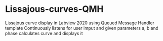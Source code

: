 # Lissajous-curves-QMH
Lissajous curve display in Labview 2020 using Queued Message Handler template
Continuously listens for user imput and given parameters a, b and phase calculates curve and displays it
